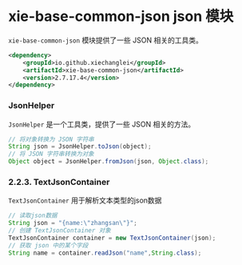 # xie-base-common-json json 模块


`xie-base-common-json` 模块提供了一些 JSON 相关的工具类。
```xml
<dependency>
    <groupId>io.github.xiechanglei</groupId>
    <artifactId>xie-base-common-json</artifactId>
    <version>2.7.17.4</version>
</dependency>
```


### JsonHelper

`JsonHelper` 是一个工具类，提供了一些 JSON 相关的方法。

```java
// 将对象转换为 JSON 字符串
String json = JsonHelper.toJson(object);
// 将 JSON 字符串转换为对象
Object object = JsonHelper.fromJson(json, Object.class);
```

### 2.2.3. TextJsonContainer

`TextJsonContainer` 用于解析文本类型的json数据
```java
// 读取json数据
String json = "{name:\"zhangsan\"}";
// 创建 TextJsonContainer 对象
TextJsonContainer container = new TextJsonContainer(json);
// 获取 json 中的某个字段
String name = container.readJson("name",String.class);
```
